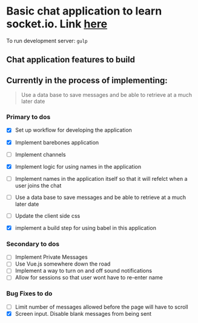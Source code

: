# Basic chat application to learn socket.io. Link [here](https://jasperchat.herokuapp.com)

To run development server: 
`gulp`

## Chat application features to build

## Currently in the process of implementing:
> Use a data base to save messages and be able to retrieve at a much later date 

### Primary to dos

- [x] Set up workflow for developing the application
- [x] Implement barebones application
- [ ] Implement channels
- [x] Implement logic for using names in the application 
- [ ] Implement names in the application itself so that it will refelct when a user joins the chat
- [ ] Use a data base to save messages and be able to retrieve at a much later date 
- [ ] Update the client side css
- [x] implement a build step for using babel in this application


### Secondary to dos

- [ ] Implement Private Messages
- [ ] Use Vue.js somewhere down the road
- [ ] Implement a way to turn on and off sound notifications
- [ ] Allow for sessions so that user wont have to re-enter name 

### Bug Fixes to do

- [ ] Limit number of messages allowed before the page will have to scroll
- [x] Screen input. Disable blank messages from being sent 
